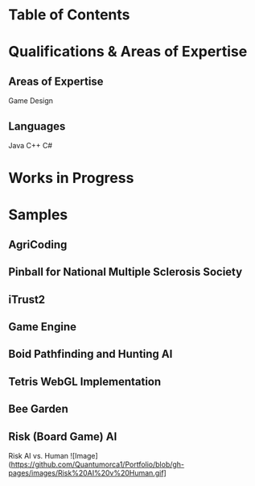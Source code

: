 # Table of Contents

# Qualifications & Areas of Expertise

## Areas of Expertise
Game Design

## Languages
Java
C++
C#

# Works in Progress

# Samples

## AgriCoding

## Pinball for National Multiple Sclerosis Society

## iTrust2

## Game Engine

## Boid Pathfinding and Hunting AI

## Tetris WebGL Implementation

## Bee Garden

## Risk (Board Game) AI
Risk AI vs. Human
![Image](https://github.com/Quantumorca1/Portfolio/blob/gh-pages/images/Risk%20AI%20v%20Human.gif]
